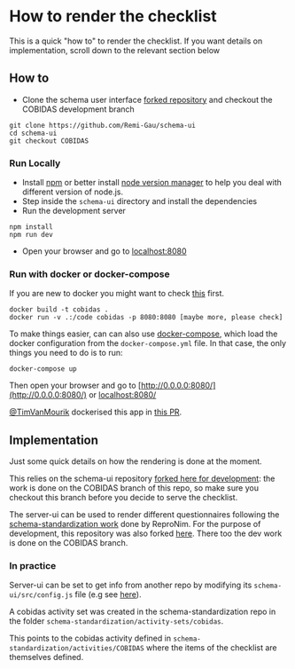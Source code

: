 # How to render the checklist

This is a quick "how to" to render the checklist. If you want details on implementation, scroll down to the relevant section below

## How to
- Clone the schema user interface [forked repository](https://github.com/Remi-Gau/schema-ui) and checkout the COBIDAS development branch
```
git clone https://github.com/Remi-Gau/schema-ui
cd schema-ui
git checkout COBIDAS
```

### Run Locally
- Install [npm](https://www.npmjs.com/get-npm) or better install [node version manager](https://github.com/nvm-sh/nvm) to help you deal with different version of node.js.
- Step inside the `schema-ui` directory and install the dependencies
- Run the development server
```
npm install
npm run dev
```
- Open your browser and go to [localhost:8080](localhost:8080)

### Run with docker or docker-compose
If you are new to docker you might want to check [this](https://the-turing-way.netlify.com/reproducible_environments/06/containers#Containers_section) first.
```
docker build -t cobidas .
docker run -v .:/code cobidas -p 8080:8080 [maybe more, please check]
```

To make things easier, can can also use [docker-compose](https://docs.docker.com/compose), which load the docker configuration from the `docker-compose.yml` file. In that case, the only things you need to do is to run:
```
docker-compose up
```
Then open your browser and go to [http://0.0.0.0:8080/](http://0.0.0.0:8080/) or [localhost:8080/](localhost:8080/)

[@TimVanMourik](https://github.com/TimVanMourik) dockerised this app in [this PR](https://github.com/Remi-Gau/schema-ui/pull/2).


## Implementation

Just some quick details on how the rendering is done at the moment.

This relies on the schema-ui repository [forked here for development](https://github.com/Remi-Gau/schema-ui): the work is done on the COBIDAS branch of this repo, so make sure you checkout this branch before you decide to serve the checklist.

The server-ui can be used to render different questionnaires following the [schema-standardization work](https://github.com/ReproNim/schema-standardization) done by ReproNim. For the purpose of development, this repository was also forked [here](https://github.com/Remi-Gau/schema-standardization). There too the dev work is done on the COBIDAS branch.

### In practice

Server-ui can be set to get info from another repo by modifying its `schema-ui/src/config.js` file (e.g see [here](https://github.com/Remi-Gau/schema-ui/blob/COBIDAS/src/config.js)).

A cobidas activity set was created in the schema-standardization repo in the folder `schema-standardization/activity-sets/cobidas`.

This points to the cobidas activity defined in `schema-standardization/activities/COBIDAS` where the items of the checklist are themselves defined.
